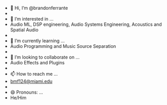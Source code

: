 - 👋 Hi, I’m @brandonferrante
- 
- 👀 I’m interested in ...
- Audio ML, DSP engineering, Audio Systems Engineering, Acoustics and Spatial Audio
- 
- 🌱 I’m currently learning ...
- Audio Programming and Music Source Separation
- 
- 💞️ I’m looking to collaborate on ...
- Audio Effects and Plugins
- 
- 📫 How to reach me ...
- bmf124@miami.edu
- 
- 😄 Pronouns: ...
- He/Him


<!---
brandonferrante/brandonferrante is a ✨ special ✨ repository because its `README.md` (this file) appears on your GitHub profile.
You can click the Preview link to take a look at your changes.
--->
